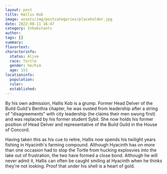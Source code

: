 ```yaml
---
layout: post
title: Hallis Kob
image: assets/img/postcategories/placeholder.jpg
date: 2022-08-11 16:47
category: Inhabitants
author: 
tags: []
summary: 
flavortext: 
characterinfo:
  status: Alive
  race: Tortle
  gender: he/him
  age: 153
locationinfo:
  population: 
  ruler: 
  established: 
---
```


By his own admission, Hallis Kob is a grump. Former Head Delver of the Build Guild's Benthia chapter, he was ousted from leadership after a string of "disagreements" with city leadership (he claims their men swung first) and was replaced by his former student Sybil. She now holds his former position of Head Delver and representative of the Build Guild in the House of Concord.

Having taken this as his cue to retire, Hallis now spends his twilight years fishing in Hyacinth's farming compound. Although Hyacinth has on more than one occasion had to stop the Tortle from hucking explosvies into the lake out of frustration, the two have formed a close bond. Although he will never admit it, Hallis can often be caught smiling at Hyacinth when he thinks they're not looking. Proof that under his shell is a heart of gold.